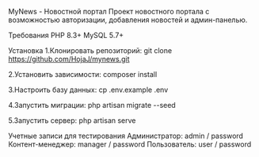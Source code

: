 MyNews - Новостной портал
Проект новостного портала с возможностью авторизации, добавления новостей и админ-панелью.

Требования
PHP 8.3+
MySQL 5.7+

Установка
1.Клонировать репозиторий:
git clone https://github.com/HojaJ/mynews.git

2.Установить зависимости:
composer install

3.Настроить базу данных:
cp .env.example .env

4.Запустить миграции:
php artisan migrate --seed

5.Запустить сервер:
php artisan serve   


Учетные записи для тестирования
Администратор: admin / password
Контент-менеджер: manager / password
Пользователь: user / password
